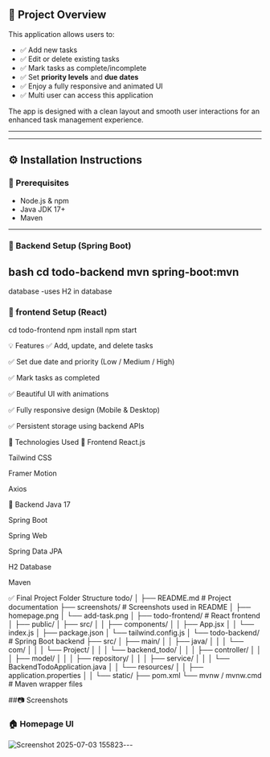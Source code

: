 

## 🚀 Project Overview

This application allows users to:

- ✅ Add new tasks
- ✅ Edit or delete existing tasks
- ✅ Mark tasks as complete/incomplete
- ✅ Set **priority levels** and **due dates**
- ✅ Enjoy a fully responsive and animated UI
- ✅ Multi user can access this application

The app is designed with a clean layout and smooth user interactions for an enhanced task management experience.

----------------

---

## ⚙️ Installation Instructions

### 🧩 Prerequisites
- Node.js & npm
- Java JDK 17+
- Maven

---

### 🔧 Backend Setup (Spring Boot)

bash
cd todo-backend
mvn spring-boot:mvn
--------------
database
-uses H2 in database

### 🔧 frontend Setup (React)
cd todo-frontend
npm install
npm start


💡 Features
✅ Add, update, and delete tasks

✅ Set due date and priority (Low / Medium / High)

✅ Mark tasks as completed

✅ Beautiful UI with animations

✅ Fully responsive design (Mobile & Desktop)

✅ Persistent storage using backend APIs



🧪 Technologies Used
🔷 Frontend
React.js

Tailwind CSS

Framer Motion

Axios

🔶 Backend
Java 17

Spring Boot

Spring Web

Spring Data JPA

H2 Database

Maven


✅ Final Project Folder Structure
todo/
│
├── README.md                # Project documentation
├── screenshots/             # Screenshots used in README
│   ├── homepage.png
│   └── add-task.png
│
├── todo-frontend/           # React frontend
│   ├── public/
│   ├── src/
│   │   ├── components/
│   │   ├── App.jsx
│   │   └── index.js
│   ├── package.json
│   └── tailwind.config.js
│
└── todo-backend/            # Spring Boot backend
    ├── src/
    │   ├── main/
    │   │   ├── java/
    │   │   │   └── com/
    │   │   │       └── Project/
    │   │   │           └── backend_todo/
    │   │   │               ├── controller/
    │   │   │               ├── model/
    │   │   │               ├── repository/
    │   │   │               ├── service/
    │   │   │               └── BackendTodoApplication.java
    │   │   └── resources/
    │   │       ├── application.properties
    │   │       └── static/
    ├── pom.xml
    └── mvnw / mvnw.cmd      # Maven wrapper files


##📷 Screenshots

### 🏠 Homepage UI
![Screenshot 2025-07-03 155823](https://github.com/user-attachments/assets/0bb155c2-cffc-4e0c-b686-a3061275d545)---
























